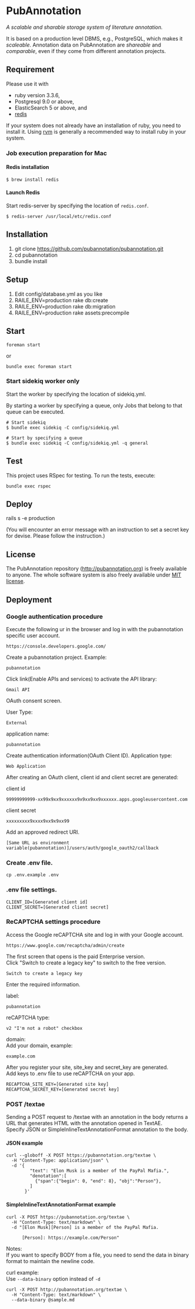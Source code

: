 PubAnnotation
=============

*A scalable and sharable storage system of literature annotation.*

It is based on a production level DBMS, e.g., PostgreSQL, which makes it *scaleable*.
Annotation data on PubAnnotation are *shareable* and *comparable*, even if they come from different annotation projects.

Requirement
-----------

Please use it with
* ruby version 3.3.6,
* Postgresql 9.0 or above,
* ElasticSearch 5 or above, and
* [redis](https://redis.io/)

If your system does not already have an installation of ruby, you need to install it. Using [rvm](https://rvm.io/) is generally a recommended way to install ruby in your system.

### Job execution preparation for Mac
#### Redis installation

```
$ brew install redis
```

#### Launch Redis

Start redis-server by specifying the location of `redis.conf`.
```
$ redis-server /usr/local/etc/redis.conf
```


Installation
------------

1. git clone https://github.com/pubannotation/pubannotation.git
2. cd pubannotation
3. bundle install

Setup
-----
1. Edit config/database.yml as you like
2. RAILE_ENV=production rake db:create
3. RAILE_ENV=production rake db:migration
4. RAILE_ENV=production rake assets:precompile

## Start

`foreman start`

or

`bundle exec foreman start`

### Start sidekiq worker only

Start the worker by specifying the location of sidekiq.yml.

By starting a worker by specifying a queue, only Jobs that belong to that queue can be executed.
```
# Start sidekiq
$ bundle exec sidekiq -C config/sidekiq.yml

# Start by specifying a queue
$ bundle exec sidekiq -C config/sidekiq.yml -q general
```

Test
-----
This project uses RSpec for testing. To run the tests, execute:
```
bundle exec rspec
```

Deploy
-----

rails s -e production

(You will encounter an error message with an instruction to set a secret key for devise. Please follow the instruction.)

License
-------

The PubAnnotation repository (http://pubannotation.org) is freely available to anyone. The whole software system is also freely available under [MIT license](http://opensource.org/licenses/MIT).

## Deployment

### Google authentication procedure

Execute the following ur in the browser and log in with the pubannotation specific user account.
```
https://console.developers.google.com/
```

Create a pubannotation project.
Example:
```
pubannotation
```

Click link(Enable APIs and services) to activate the API library:
```
Gmail API
```

OAuth consent screen.

User Type:
```
External
```
application name:
```
pubannotation
```

Create authentication information(OAuth Client ID).
Application type:
```
Web Application
```
After creating an OAuth client, client id and client secret are generated:

client id
```
99999999999-xx99x9xx9xxxxxx9x9xx9xx9xxxxxx.apps.googleusercontent.com
```
client secret
```
xxxxxxxxx9xxxx9xx9x9xx99
```

Add an approved redirect URI.
```
[Same URL as environment variable(pubannotation)]/users/auth/google_oauth2/callback
```

### Create .env file.
```
cp .env.example .env
```

### .env file settings.
```
CLIENT_ID=[Generated client id]
CLIENT_SECRET=[Generated client secret]
```

### ReCAPTCHA settings procedure

Access the Google reCAPTCHA site and log in with your Google account.
```
https://www.google.com/recaptcha/admin/create
```

The first screen that opens is the paid Enterprise version.  
Click "Switch to create a legacy key" to switch to the free version.
```
Switch to create a legacy key
```

Enter the required information.

label:
```
pubannotation
```

reCAPTCHA type:
```
v2 "I'm not a robot" checkbox
```

domain:  
Add your domain, example:
```
example.com
```

After you register your site, site_key and secret_key are generated.  
Add keys to .env file to use reCAPTCHA on your app.
```
RECAPTCHA_SITE_KEY=[Generated site key]
RECAPTCHA_SECRET_KEY=[Generated secret key]
```

### POST /textae
Sending a POST request to /textae with an annotation in the body returns a URL that generates HTML with the annotation opened in TextAE.     
Specify JSON or SimpleInlineTextAnnotationFormat annotation to the body.

#### JSON example
```
curl --globoff -X POST https://pubannotation.org/textae \
  -H "Content-Type: application/json" \
  -d '{
         "text": "Elon Musk is a member of the PayPal Mafia.",
         "denotation":[
           {"span":{"begin": 0, "end": 8}, "obj":"Person"},
         ]
       }'
```


#### SimpleInlineTextAnnotationFormat example
```
curl -X POST https://pubannotation.org/textae \
  -H "Content-Type: text/markdown" \
  -d "[Elon Musk][Person] is a member of the PayPal Mafia.

      [Person]: https://example.com/Person"
```

Notes:   
If you want to specify BODY from a file, you need to send the data in binary format to maintain the newline code.

curl example:   
Use `--data-binary` option instead of `-d`
```
curl -X POST http://pubannotation.org/textae \
  -H "Content-Type: text/markdown" \
  --data-binary @sample.md
```
